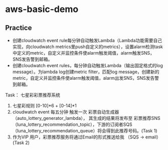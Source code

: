 # aws-basic-demo

## Practice
- 创建cloudwatch event rule每分钟自动触发Lambda（Lambda功能需要自己实现，向cloudwatch metrics里push自定义的metrics），设置alarm检测task中定义的metric，自定义并监控条件使alarm触发阈值，alarm触发SNS，SNS发告警到邮箱。
- 创建cloudwatch event rules，每分钟自动触发Lambda（输出固定格式的log message）。为lambda log创建metric filter，匹配log message，创建新的metric，自定义并监控条件使alarm触发阈值，alarm出发SNS，SNS发告警到邮箱。

Task：
七星彩彩票推荐系统
1. 七星彩规则 [0-10]*6 + [0-14]*1
2. cloudwatch event 每五分钟 触发一次 彩票自动生成器（auto_lottery_generator_lambda）， 其生成的结果将发布至 彩票推荐SNS（luna_lottery_recommendation_topic），下游的订阅者SQS（luna_lottery_recommendation_queue）将会得到此推荐号码。(Task 1)
3. 作为VIP 用户，彩票推荐服务将通过Email的形式推送给我 （SQS -> email）(Task 2)